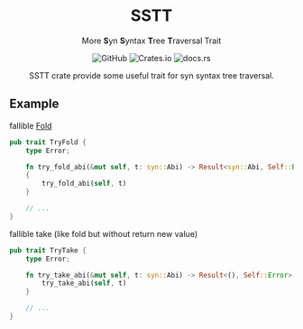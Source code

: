 <div align = "center">

# SSTT

More **S**yn **S**yntax **T**ree **T**raversal Trait

![GitHub](https://img.shields.io/github/license/madylab/sstt?style=for-the-badge) ![Crates.io](https://img.shields.io/crates/v/sstt?style=for-the-badge) ![docs.rs](https://img.shields.io/docsrs/sstt?style=for-the-badge)

SSTT crate provide some useful trait for syn syntax tree traversal.
</div>

## Example

fallible [Fold](https://docs.rs/syn/latest/syn/fold/index.html)

```rust
pub trait TryFold {
    type Error;

    fn try_fold_abi(&mut self, t: syn::Abi) -> Result<syn::Abi, Self::Error>
    {
        try_fold_abi(self, t)
    }

    // ...
}
```

fallible take (like fold but without return new value)

```rust
pub trait TryTake {
    type Error;

    fn try_take_abi(&mut self, t: syn::Abi) -> Result<(), Self::Error> {
        try_take_abi(self, t)
    }

    // ...
}
```
